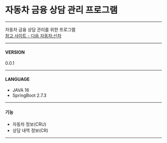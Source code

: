 # 자동차 금융 상담 관리 프로그램
***
자동차 금융 상담 관리를 위한 프로그램<br />
[참고 사이트 - 다음 자동차:신차](http://auto.daum.net/newcar)
***

#### VERSION
0.0.1
___


#### LANGUAGE
* JAVA 16
* SpringBoot 2.7.3
___

#### 기능
* 자동차 정보(CRU)
* 상담 내역 정보(CR)
___